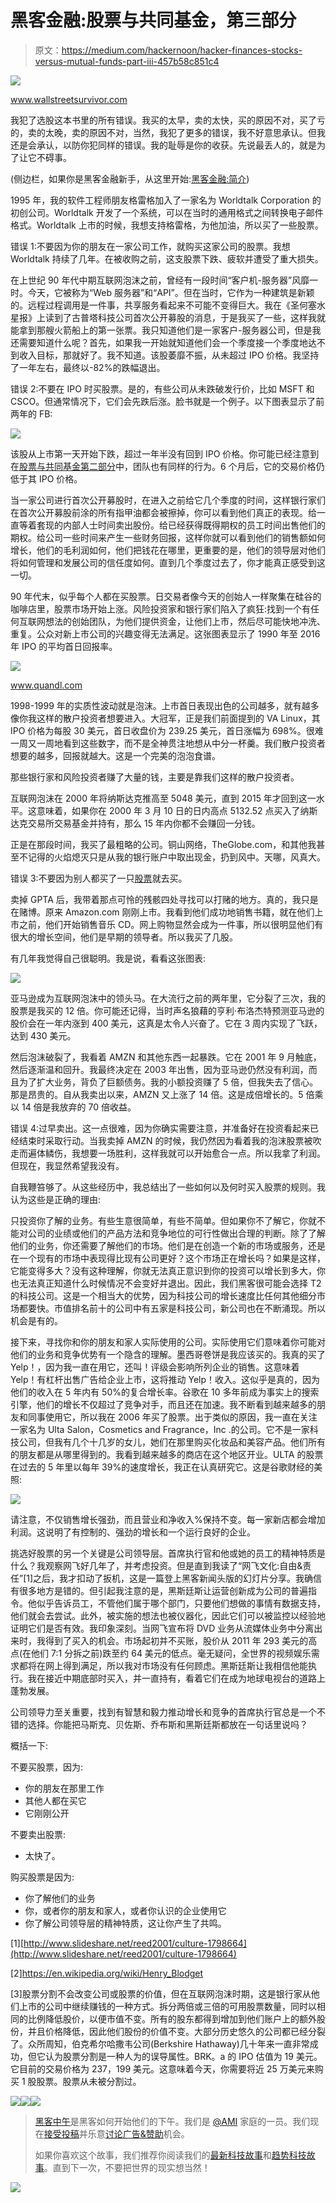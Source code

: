 # 黑客金融:股票与共同基金，第三部分

> 原文：<https://medium.com/hackernoon/hacker-finances-stocks-versus-mutual-funds-part-iii-457b58c851c4>

![](img/d8f7d2f306185d68dc6296cf8c5942b8.png)

www.wallstreetsurvivor.com

我犯了选股这本书里的所有错误。我买的太早，卖的太快，买的原因不对，买了亏的，卖的太晚，卖的原因不对，当然，我犯了更多的错误，我不好意思承认。但我还是会承认，以防你犯同样的错误。我的耻辱是你的收获。先说最丢人的，就是为了让它不碍事。

(侧边栏，如果你是黑客金融新手，从这里开始:[黑客金融:简介](https://hackernoon.com/https-medium-com-davisjames-hacker-finances-introduction-14b8283e8677))

1995 年，我的软件工程师朋友格雷格加入了一家名为 Worldtalk Corporation 的初创公司。Worldtalk 开发了一个系统，可以在当时的通用格式之间转换电子邮件格式。Worldtalk 上市的时候，我想支持格雷格，为他加油，所以买了一些股票。

错误 1:不要因为你的朋友在一家公司工作，就购买这家公司的股票。我想 Worldtalk 持续了几年。在被收购之前，这支股票下跌、疲软并遭受了重大损失。

在上世纪 90 年代中期互联网泡沫之前，曾经有一段时间“客户机-服务器”风靡一时。今天，它被称为“Web 服务器”和“API”。但在当时，它作为一种建筑是新颖的。远程过程调用是一件事，共享服务看起来不可能不变得巨大。我在《圣何塞水星报》上读到了古普塔科技公司首次公开募股的消息，于是我买了一些，这样我就能拿到那艘火箭船上的第一张票。我只知道他们是一家客户-服务器公司，但是我还需要知道什么呢？首先，如果我一开始就知道他们会一个季度接一个季度地达不到收入目标，那就好了。我不知道。该股萎靡不振，从未超过 IPO 价格。我坚持了一年左右，最终以-82%的跌幅退出。

错误 2:不要在 IPO 时买股票。是的，有些公司从未跌破发行价，比如 MSFT 和 CSCO。但通常情况下，它们会先跌后涨。脸书就是一个例子。以下图表显示了前两年的 FB:

![](img/6509550ddde394ad08e5a70abc1d3eb9.png)

该股从上市第一天开始下跌，超过一年半没有回到 IPO 价格。你可能已经注意到在[股票与共同基金第二部分](/@DavisJames/hacker-finances-stocks-versus-mutual-funds-part-ii-3fe5c7bfcbbe)中，团队也有同样的行为。6 个月后，它的交易价格仍低于其 IPO 价格。

当一家公司进行首次公开募股时，在进入之前给它几个季度的时间，这样银行家们在首次公开募股前涂的所有指甲油都会被擦掉，你可以看到他们真正的表现。给一直等着套现的内部人士时间卖出股份。给已经获得既得期权的员工时间出售他们的期权。给公司一些时间来产生一些财务回报，这样你就可以看到他们的销售额如何增长，他们的毛利润如何，他们把钱花在哪里，更重要的是，他们的领导层对他们将如何管理和发展公司的信任度如何。直到几个季度过去了，你才能真正感受到这一切。

90 年代末，似乎每个人都在买股票。日交易者像今天的创始人一样聚集在硅谷的咖啡店里，股票市场开始上涨。风险投资家和银行家们陷入了疯狂:找到一个有任何互联网想法的创始团队，为他们提供资金，让他们上市，然后尽可能快地冲洗、重复。公众对新上市公司的兴趣变得无法满足。这张图表显示了 1990 年至 2016 年 IPO 的平均首日回报率。

![](img/a1b4e0d8bfcf94fee3e9f460847c1b1f.png)

www.quandl.com

1998-1999 年的实质性波动就是泡沫。上市首日表现出色的公司越多，就有越多像你我这样的散户投资者想要进入。大冠军，正是我们前面提到的 VA Linux，其 IPO 价格为每股 30 美元，首日收盘价为 239.25 美元，首日涨幅为 698%。很难一周又一周地看到这些数字，而不是全神贯注地想从中分一杯羹。我们散户投资者想要的越多，回报就越大。这是一个完美的泡泡食谱。

那些银行家和风险投资者赚了大量的钱，主要是靠我们这样的散户投资者。

互联网泡沫在 2000 年将纳斯达克推高至 5048 美元，直到 2015 年才回到这一水平。这意味着，如果你在 2000 年 3 月 10 日的日内高点 5132.52 点买入了纳斯达克交易所交易基金并持有，那么 15 年内你都不会赚回一分钱。

正是在那段时间，我买了最粗略的公司。铜山网络，TheGlobe.com，和其他我甚至不记得的火焰熄灭只是从我的银行账户中取出现金，扔到风中。天哪，风真大。

错误 3:不要因为别人都买了一只[股票](https://goo.gl/1nZ8JP)就去买。

卖掉 GPTA 后，我带着那点可怜的残骸四处寻找可以打赌的地方。真的，我只是在赌博。原来 Amazon.com 刚刚上市。我看到他们成功地销售书籍，就在他们上市之前，他们开始销售音乐 CD。网上购物显然会成为一件事，所以很明显他们有很大的增长空间，他们是早期的领导者。所以我买了几股。

有几年我觉得自己很聪明。我是说，看看这张图表:

![](img/06c1bcfcd558a576b74f70b1d591a915.png)

亚马逊成为互联网泡沫中的领头马。在大流行之前的两年里，它分裂了三次，我的股票是我买的 12 倍。你可能还记得，当时声名狼藉的亨利·布洛杰特预测亚马逊的股价会在一年内涨到 400 美元，这真是太令人兴奋了。它在 3 周内实现了飞跃，达到 430 美元。

然后泡沫破裂了，我看着 AMZN 和其他东西一起暴跌。它在 2001 年 9 月触底，然后逐渐温和回升。我最终决定在 2003 年出售，因为亚马逊仍然没有利润，而且为了扩大业务，背负了巨额债务。我的小额投资赚了 5 倍，但我失去了信心。那是昂贵的。自从我卖出以来，AMZN 又上涨了 14 倍。这是成倍增长的。5 倍乘以 14 倍是我放弃的 70 倍收益。

错误 4:过早卖出。这一点很难，因为你确实需要注意，并准备好在投资看起来已经结束时采取行动。当我卖掉 AMZN 的时候，我仍然因为看着我的泡沫股票被吹走而遍体鳞伤，我想要一场胜利，这样我就可以开始愈合一点。所以我拿了利润。但现在，我显然希望我没有。

自我鞭笞够了。从这些经历中，我总结出了一些如何以及何时买入股票的规则。我认为这些是正确的理由:

只投资你了解的业务。有些生意很简单，有些不简单。但如果你不了解它，你就不能对公司的业绩或他们的产品方法和竞争地位的可行性做出合理的判断。除了了解他们的业务，你还需要了解他们的市场。他们是在创造一个新的市场或服务，还是在一个现有的市场中表现得比现有公司更好？这个市场正在增长吗？如果是这样，它能变得多大？没有这种理解，你就无法真正意识到你的投资可以增长到多大，你也无法真正知道什么时候情况不会变好并退出。因此，我们黑客很可能会选择 T2 的科技公司。这是一个相当大的优势，因为科技公司的增长速度比任何其他细分市场都要快。市值排名前十的公司中有五家是科技公司，新公司也在不断涌现。所以机会是有的。

接下来，寻找你和你的朋友和家人实际使用的公司。实际使用它们意味着你可能对他们的业务和竞争优势有一个隐含的理解。墨西哥卷饼是我应该买的。我真的买了 Yelp！，因为我一直在用它，还叫！评级会影响所列企业的销售。这意味着 Yelp！有杠杆出售广告给企业上市，这将推动 Yelp！收入。这似乎是真的，因为他们的收入在 5 年内有 50%的复合增长率。谷歌在 10 多年前成为事实上的搜索引擎，他们的增长不仅超过了竞争对手，而且还在加速。我不断看到越来越多的朋友和同事使用它，所以我在 2006 年买了股票。出于类似的原因，我一直在关注一家名为 Ulta Salon，Cosmetics and Fragrance，Inc .的公司。它不是一家科技公司，但我有几个十几岁的女儿，她们在那里购买化妆品和美容产品。他们所有的朋友都是从哪里得到的。我看到越来越多的商店在这个地区开业。ULTA 的股票在过去的 5 年里以每年 39%的速度增长，我正在认真研究它。这是谷歌财经的美照:

![](img/2750446cf02d38616452f119efa7191d.png)

请注意，不仅销售增长强劲，而且营业和净收入%保持不变。每一家新店都会增加利润。这说明了有控制的、强劲的增长和一个运行良好的企业。

挑选好股票的另一个关键是公司领导层。首席执行官和他或她的员工的精神特质是什么？我观察网飞好几年了，并考虑投资。但是直到我读了“网飞文化:自由&责任”[1]之后，我才扣动了扳机，这是一篇登上黑客新闻头版的幻灯片分享。我确信有很多地方是错的。但引起我注意的是，黑斯廷斯让运营创新成为公司的普遍指令。他似乎告诉员工，不管他们属于哪个部门，只要他们想做的事情有数据支持，他们就会去尝试。此外，被实施的想法也被仪器化，因此它们可以被监控以经验地证明它们是否有效。我印象深刻。当网飞宣布将 DVD 业务从流媒体业务中分离出来时，我得到了买入的机会。市场起初并不买账，股价从 2011 年 293 美元的高点(在他们 7:1 分拆之前)跌至约 64 美元的低点。毫无疑问，全世界的视频娱乐需求都将在网上得到满足，所以我对市场没有任何顾虑。黑斯廷斯让我相信他能执行。我在接近中期底部时买入，并一直持有，看着它们在成为地球电视台的道路上蓬勃发展。

公司领导力至关重要，找到有智慧和毅力推动增长和竞争的首席执行官总是一个不错的选择。你能把马斯克、贝佐斯、乔布斯和黑斯廷斯都放在一句话里说吗？

概括一下:

不要买股票，因为:

*   你的朋友在那里工作
*   其他人都在买它
*   它刚刚公开

不要卖出股票:

*   太快了。

购买股票是因为:

*   你了解他们的业务
*   你，或者你的朋友和家人，或者你认识的企业使用它
*   你了解公司领导层的精神特质，这让你产生了共鸣。

[1][http://www.slideshare.net/reed2001/culture-1798664](http://www.slideshare.net/reed2001/culture-1798664)

[2]https://en.wikipedia.org/wiki/Henry_Blodget

[3]股票分割不会改变公司或股票的价值，但在互联网泡沫时期，这是银行家从他们上市的公司中继续赚钱的一种方式。拆分两倍或三倍的可用股票数量，同时以相同的比例降低股价，以便市值不变。所有的股东都得到增加到他们账户上的额外股份，并且价格降低，因此他们股份的价值不变。大部分历史悠久的公司都已经分裂了。众所周知，伯克希尔哈撒韦公司(Berkshire Hathaway)几十年来一直非常成功，但它认为股票分割是一种人为的误导属性。BRK。a 的 IPO 估值为 19 美元。它目前的交易价格为 237，199 美元。这意味着今天，你需要将近 25 万美元来购买 1 股股票。股票从未被分割过。

[![](img/50ef4044ecd4e250b5d50f368b775d38.png)](http://bit.ly/HackernoonFB)[![](img/979d9a46439d5aebbdcdca574e21dc81.png)](https://goo.gl/k7XYbx)[![](img/2930ba6bd2c12218fdbbf7e02c8746ff.png)](https://goo.gl/4ofytp)

> [黑客中午](http://bit.ly/Hackernoon)是黑客如何开始他们的下午。我们是 [@AMI](http://bit.ly/atAMIatAMI) 家庭的一员。我们现在[接受投稿](http://bit.ly/hackernoonsubmission)并乐意[讨论广告&赞助](mailto:partners@amipublications.com)机会。
> 
> 如果你喜欢这个故事，我们推荐你阅读我们的[最新科技故事](http://bit.ly/hackernoonlatestt)和[趋势科技故事](https://hackernoon.com/trending)。直到下一次，不要把世界的现实想当然！

![](img/be0ca55ba73a573dce11effb2ee80d56.png)